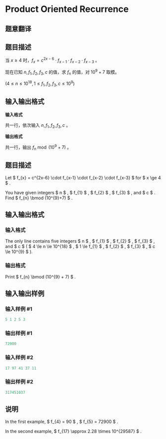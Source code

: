 # Product Oriented Recurrence

## 题意翻译

## 题目描述

当 $x \geq 4$ 时，$f_x = c^{2x - 6} \cdot f_{x - 1} \cdot f_{x - 2} \cdot f_{x - 3}$ 。

现在已知 $n,f_1,f_2,f_3,c$ 的值，求 $f_n$ 的值，对 $10^9 + 7$ 取模。

$(4 \leq n \leq 10^{18},1 \leq f_1,f_2,f_3,c \leq 10^9)$

## 输入输出格式

**输入格式**

共一行，依次输入 $n,f_1,f_2,f_3,c$ 。

**输出格式**

共一行，输出 $f_n \bmod (10^9 + 7)$ 。

## 题目描述

Let $ f_{x} = c^{2x-6} \cdot f_{x-1} \cdot f_{x-2} \cdot f_{x-3} $ for $ x \ge 4 $ .

You have given integers $ n $ , $ f_{1} $ , $ f_{2} $ , $ f_{3} $ , and $ c $ . Find $ f_{n} \bmod (10^{9}+7) $ .

## 输入输出格式

### 输入格式

The only line contains five integers $ n $ , $ f_{1} $ , $ f_{2} $ , $ f_{3} $ , and $ c $ ( $ 4 \le n \le 10^{18} $ , $ 1 \le f_{1} $ , $ f_{2} $ , $ f_{3} $ , $ c \le 10^{9} $ ).

### 输出格式

Print $ f_{n} \bmod (10^{9} + 7) $ .

## 输入输出样例

### 输入样例 #1

```cpp
5 1 2 5 3

```
### 输出样例 #1

```cpp
72900

```
### 输入样例 #2

```cpp
17 97 41 37 11

```
### 输出样例 #2

```cpp
317451037

```
## 说明

In the first example, $ f_{4} = 90 $ , $ f_{5} = 72900 $ .

In the second example, $ f_{17} \approx 2.28 \times 10^{29587} $ .

